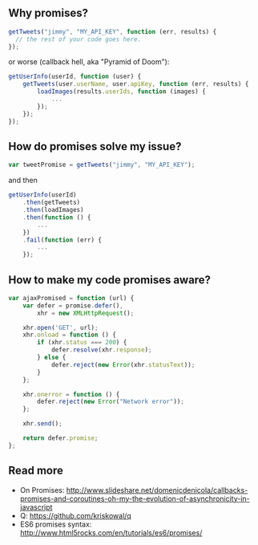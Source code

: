 Why promises?
-------------

```js
getTweets("jimmy", "MY_API_KEY", function (err, results) {
  // the rest of your code goes here.
});
```

or worse (callback hell, aka "Pyramid of Doom"):

```js
getUserInfo(userId, function (user) {
    getTweets(user.userName, user.apiKey, function (err, results) {
        loadImages(results.userIds, function (images) {
            ...
        });
    });
});
```

How do promises solve my issue?
-------------------------------

```js
var tweetPromise = getTweets("jimmy", "MY_API_KEY");
```

and then

```js
getUserInfo(userId)
    .then(getTweets)
    .then(loadImages)
    .then(function () {
        ...
    })
    .fail(function (err) {
        ...
    });
```

How to make my code promises aware?
-----------------------------------

```js
var ajaxPromised = function (url) {
    var defer = promise.defer(),
        xhr = new XMLHttpRequest();

    xhr.open('GET', url);
    xhr.onload = function () {
        if (xhr.status === 200) {
            defer.resolve(xhr.response);
        } else {
            defer.reject(new Error(xhr.statusText));
        }
    };

    xhr.onerror = function () {
        defer.reject(new Error("Network error"));
    };

    xhr.send();

    return defer.promise;
};
```

Read more
---------

- On Promises: http://www.slideshare.net/domenicdenicola/callbacks-promises-and-coroutines-oh-my-the-evolution-of-asynchronicity-in-javascript
- Q: https://github.com/kriskowal/q
- ES6 promises syntax: http://www.html5rocks.com/en/tutorials/es6/promises/
